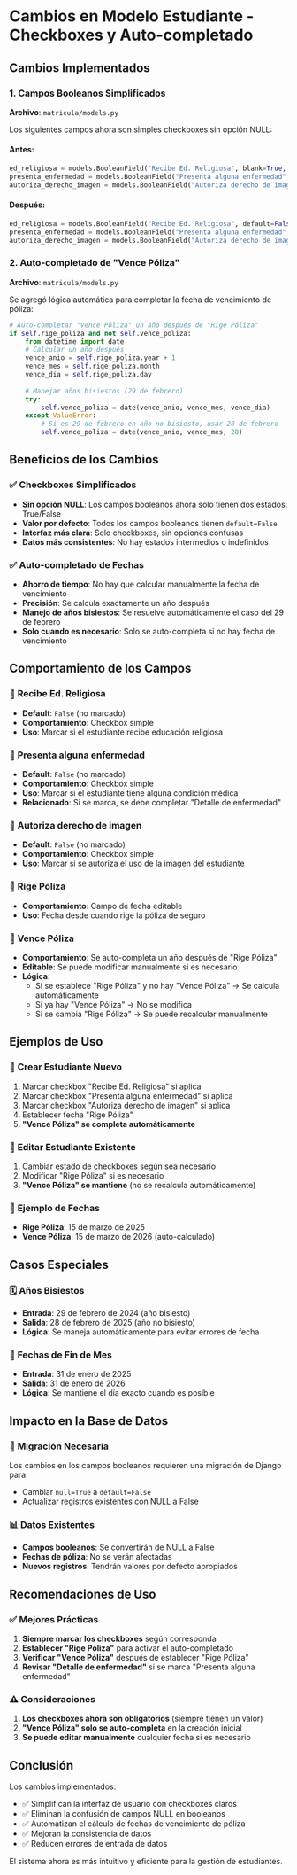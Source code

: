 # Cambios en Modelo Estudiante - Checkboxes y Auto-completado

## Cambios Implementados

### 1. **Campos Booleanos Simplificados**
**Archivo**: `matricula/models.py`

Los siguientes campos ahora son simples checkboxes sin opción NULL:

#### Antes:
```python
ed_religiosa = models.BooleanField("Recibe Ed. Religiosa", blank=True, null=True)
presenta_enfermedad = models.BooleanField("Presenta alguna enfermedad", blank=True, null=True)
autoriza_derecho_imagen = models.BooleanField("Autoriza derecho de imagen", blank=True, null=True)
```

#### Después:
```python
ed_religiosa = models.BooleanField("Recibe Ed. Religiosa", default=False)
presenta_enfermedad = models.BooleanField("Presenta alguna enfermedad", default=False)
autoriza_derecho_imagen = models.BooleanField("Autoriza derecho de imagen", default=False)
```

### 2. **Auto-completado de "Vence Póliza"**
**Archivo**: `matricula/models.py`

Se agregó lógica automática para completar la fecha de vencimiento de póliza:

```python
# Auto-completar "Vence Póliza" un año después de "Rige Póliza"
if self.rige_poliza and not self.vence_poliza:
    from datetime import date
    # Calcular un año después
    vence_anio = self.rige_poliza.year + 1
    vence_mes = self.rige_poliza.month
    vence_dia = self.rige_poliza.day
    
    # Manejar años bisiestos (29 de febrero)
    try:
        self.vence_poliza = date(vence_anio, vence_mes, vence_dia)
    except ValueError:
        # Si es 29 de febrero en año no bisiesto, usar 28 de febrero
        self.vence_poliza = date(vence_anio, vence_mes, 28)
```

## Beneficios de los Cambios

### ✅ **Checkboxes Simplificados**
- **Sin opción NULL**: Los campos booleanos ahora solo tienen dos estados: True/False
- **Valor por defecto**: Todos los campos booleanos tienen `default=False`
- **Interfaz más clara**: Solo checkboxes, sin opciones confusas
- **Datos más consistentes**: No hay estados intermedios o indefinidos

### ✅ **Auto-completado de Fechas**
- **Ahorro de tiempo**: No hay que calcular manualmente la fecha de vencimiento
- **Precisión**: Se calcula exactamente un año después
- **Manejo de años bisiestos**: Se resuelve automáticamente el caso del 29 de febrero
- **Solo cuando es necesario**: Solo se auto-completa si no hay fecha de vencimiento

## Comportamiento de los Campos

### 🔘 **Recibe Ed. Religiosa**
- **Default**: `False` (no marcado)
- **Comportamiento**: Checkbox simple
- **Uso**: Marcar si el estudiante recibe educación religiosa

### 🔘 **Presenta alguna enfermedad**
- **Default**: `False` (no marcado)
- **Comportamiento**: Checkbox simple
- **Uso**: Marcar si el estudiante tiene alguna condición médica
- **Relacionado**: Si se marca, se debe completar "Detalle de enfermedad"

### 🔘 **Autoriza derecho de imagen**
- **Default**: `False` (no marcado)
- **Comportamiento**: Checkbox simple
- **Uso**: Marcar si se autoriza el uso de la imagen del estudiante

### 📅 **Rige Póliza**
- **Comportamiento**: Campo de fecha editable
- **Uso**: Fecha desde cuando rige la póliza de seguro

### 📅 **Vence Póliza**
- **Comportamiento**: Se auto-completa un año después de "Rige Póliza"
- **Editable**: Se puede modificar manualmente si es necesario
- **Lógica**: 
  - Si se establece "Rige Póliza" y no hay "Vence Póliza" → Se calcula automáticamente
  - Si ya hay "Vence Póliza" → No se modifica
  - Si se cambia "Rige Póliza" → Se puede recalcular manualmente

## Ejemplos de Uso

### 📝 **Crear Estudiante Nuevo**
1. Marcar checkbox "Recibe Ed. Religiosa" si aplica
2. Marcar checkbox "Presenta alguna enfermedad" si aplica
3. Marcar checkbox "Autoriza derecho de imagen" si aplica
4. Establecer fecha "Rige Póliza"
5. **"Vence Póliza" se completa automáticamente**

### 📝 **Editar Estudiante Existente**
1. Cambiar estado de checkboxes según sea necesario
2. Modificar "Rige Póliza" si es necesario
3. **"Vence Póliza" se mantiene** (no se recalcula automáticamente)

### 📅 **Ejemplo de Fechas**
- **Rige Póliza**: 15 de marzo de 2025
- **Vence Póliza**: 15 de marzo de 2026 (auto-calculado)

## Casos Especiales

### 🗓️ **Años Bisiestos**
- **Entrada**: 29 de febrero de 2024 (año bisiesto)
- **Salida**: 28 de febrero de 2025 (año no bisiesto)
- **Lógica**: Se maneja automáticamente para evitar errores de fecha

### 📅 **Fechas de Fin de Mes**
- **Entrada**: 31 de enero de 2025
- **Salida**: 31 de enero de 2026
- **Lógica**: Se mantiene el día exacto cuando es posible

## Impacto en la Base de Datos

### 🔄 **Migración Necesaria**
Los cambios en los campos booleanos requieren una migración de Django para:
- Cambiar `null=True` a `default=False`
- Actualizar registros existentes con NULL a False

### 📊 **Datos Existentes**
- **Campos booleanos**: Se convertirán de NULL a False
- **Fechas de póliza**: No se verán afectadas
- **Nuevos registros**: Tendrán valores por defecto apropiados

## Recomendaciones de Uso

### ✅ **Mejores Prácticas**
1. **Siempre marcar los checkboxes** según corresponda
2. **Establecer "Rige Póliza"** para activar el auto-completado
3. **Verificar "Vence Póliza"** después de establecer "Rige Póliza"
4. **Revisar "Detalle de enfermedad"** si se marca "Presenta alguna enfermedad"

### ⚠️ **Consideraciones**
1. **Los checkboxes ahora son obligatorios** (siempre tienen un valor)
2. **"Vence Póliza" solo se auto-completa** en la creación inicial
3. **Se puede editar manualmente** cualquier fecha si es necesario

## Conclusión

Los cambios implementados:
- ✅ Simplifican la interfaz de usuario con checkboxes claros
- ✅ Eliminan la confusión de campos NULL en booleanos
- ✅ Automatizan el cálculo de fechas de vencimiento de póliza
- ✅ Mejoran la consistencia de datos
- ✅ Reducen errores de entrada de datos

El sistema ahora es más intuitivo y eficiente para la gestión de estudiantes.
